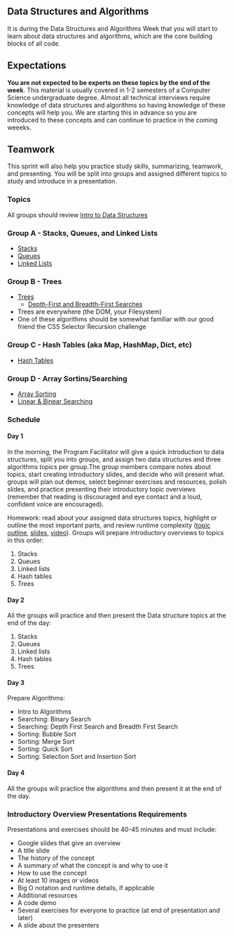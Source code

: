 ## Data Structures and Algorithms

It is during the Data Structures and Algorithms Week that you will start to learn about data structures and algorithms, which are the core building blocks of all code.

## Expectations
**You are not expected to be experts on these topics by the end of the week**. This material is usually covered in 1-2 semesters of a Computer Science undergraduate degree. Almost all technical interviews require knowledge of data structures and algorithms so having knowledge of these concepts will help you. We are starting this in advance so you are introduced to these concepts and can continue to practice in the coming weeeks.

## Teamwork
This sprint will also help you practice study skills, summarizing, teamwork, and presenting. You will be split into groups and assigned different topics to study and introduce in a presentation.

### Topics

All groups should review [Intro to Data Structures](../data-structures/intro-to-data-structures.md)

### Group A - Stacks, Queues, and Linked Lists
- [Stacks](../data-structures/stack.md)
- [Queues](../data-structures/queues.md)
- [Linked Lists](../data-structures/linked-lists.md)

### Group B - Trees
- [Trees](../data-structures/trees.md)
  - [Depth-First and Breadth-First Searches](../algorithms/searching.md#materials)
- Trees are everywhere (the DOM, your Filesystem)
- One of these algorithms should be somewhat familiar with our good friend the CSS Selector Recursion challenge

### Group C - Hash Tables (aka Map, HashMap, Dict, etc)
- [Hash Tables](../data-structures/hash-tables.md)

### Group D - Array Sortins/Searching
- [Array Sorting](../algorithms/sorting.md)
- [Linear & Binear Searching](../algorithms/searching.md#materials)


### Schedule

#### Day 1

In the morning, the Program Facilitator will give a quick introduction to data structures, split you into groups, and assign two data structures and three algorithms topics per group.The group members compare notes about topics, start creating introductory slides, and decide who will present what. groups will plan out demos, select beginner exercises and resources, polish slides, and practice presenting their introductory topic overviews (remember that reading is discouraged and eye contact and a loud, confident voice are encouraged).

Homework: read about your assigned data structures topics, highlight or outline the most important parts, and review runtime complexity ([topic outline](../runtime-complexity/runtime-complexity.md), [slides](https://drive.google.com/open?id=1ZcOdekB_aP59huZdp4X0u6EfUJKgxzK7y8LqCmzSLC8), [video](https://drive.google.com/open?id=1ZoHxJMUiKOKPqu69vX3b_aeYGlDlRL6n)).
Groups will prepare introductory overviews to topics in this order:

1. Stacks
1. Queues
1. Linked lists
1. Hash tables
1. Trees

#### Day 2

All the groups will practice and then present the Data structure topics at the end of the day:

1. Stacks
1. Queues
1. Linked lists
1. Hash tables
1. Trees

#### Day 3

Prepare Algorithms:

- Intro to Algorithms
- Searching: Binary Search
- Searching: Depth First Search and Breadth First Search
- Sorting: Bubble Sort
- Sorting: Merge Sort
- Sorting: Quick Sort
- Sorting: Selection Sort and Insertion Sort

#### Day 4

All the groups will practice the algorithms and then present it at the end of the day.

### Introductory Overview Presentations Requirements

Presentations and exercises should be 40-45 minutes and must include:

- Google slides that give an overview
- A title slide
- The history of the concept
- A summary of what the concept is and why to use it
- How to use the concept
- At least 10 images or videos
- Big O notation and runtime details, if applicable
- Additional resources
- A code demo
- Several exercises for everyone to practice (at end of presentation and later)
- A slide about the presenters
